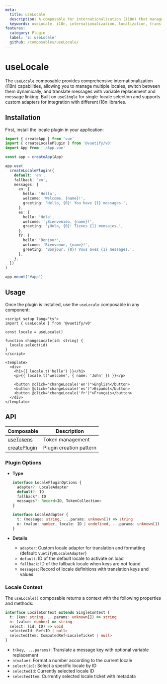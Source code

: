 ```yaml
---
meta:
  title: useLocale
  description: A composable for internationalization (i18n) that manages translations, switches between locales, and provides translation functions with variable replacement, message linking, and number formatting.
  keywords: useLocale, i18n, internationalization, localization, translation, locale, composable
features:
  category: Plugin
  label: 'E: useLocale'
  github: /composables/useLocale/
---
```


# useLocale

The `useLocale` composable provides comprehensive internationalization (i18n) capabilities, allowing you to manage multiple locales, switch between them dynamically, and translate messages with variable replacement and message linking. Built on `useSingle` for single-locale selection and supports custom adapters for integration with different i18n libraries.

<DocsPageFeatures :frontmatter />

## Installation

First, install the locale plugin in your application:

```ts
import { createApp } from 'vue'
import { createLocalePlugin } from '@vuetify/v0'
import App from './App.vue'

const app = createApp(App)

app.use(
  createLocalePlugin({
    default: 'en',
    fallback: 'en',
    messages: {
      en: {
        hello: 'Hello',
        welcome: 'Welcome, {name}!',
        greeting: 'Hello, {0}! You have {1} messages.',
      },
      es: {
        hello: 'Hola',
        welcome: '¡Bienvenido, {name}!',
        greeting: '¡Hola, {0}! Tienes {1} mensajes.',
      },
      fr: {
        hello: 'Bonjour',
        welcome: 'Bienvenue, {name}!',
        greeting: 'Bonjour, {0}! Vous avez {1} messages.',
      },
    },
  })
)

app.mount('#app')
```

## Usage

Once the plugin is installed, use the `useLocale` composable in any component:

```vue
<script setup lang="ts">
import { useLocale } from '@vuetify/v0'

const locale = useLocale()

function changeLocale(id: string) {
  locale.select(id)
}
</script>

<template>
  <div>
    <h1>{{ locale.t('hello') }}</h1>
    <p>{{ locale.t('welcome', { name: 'John' }) }}</p>

    <button @click="changeLocale('en')">English</button>
    <button @click="changeLocale('es')">Español</button>
    <button @click="changeLocale('fr')">Français</button>
  </div>
</template>
```

## API


| Composable | Description |
|---|---|
| [useTokens](/composables/registration/use-tokens) | Token management |
| [createPlugin](/composables/foundation/create-plugin) | Plugin creation pattern |
### Plugin Options

- **Type**

  ```ts
  interface LocalePluginOptions {
    adapter?: LocaleAdapter
    default?: ID
    fallback?: ID
    messages?: Record<ID, TokenCollection>
  }

  interface LocaleAdapter {
    t: (message: string, ...params: unknown[]) => string
    n: (value: number, locale: ID | undefined, ...params: unknown[]) => string
  }
  ```

- **Details**

  - `adapter`: Custom locale adapter for translation and formatting (default: `Vuetify0LocaleAdapter`)
  - `default`: ID of the default locale to activate on load
  - `fallback`: ID of the fallback locale when keys are not found
  - `messages`: Record of locale definitions with translation keys and values

### Locale Context

The `useLocale()` composable returns a context with the following properties and methods:

```ts
interface LocaleContext extends SingleContext {
  t: (key: string, ...params: unknown[]) => string
  n: (value: number) => string
  select: (id: ID) => void
  selectedId: Ref<ID | null>
  selectedItem: ComputedRef<LocaleTicket | null>
}
```

- `t(key, ...params)`: Translate a message key with optional variable replacement
- `n(value)`: Format a number according to the current locale
- `select(id)`: Select a specific locale by ID
- `selectedId`: Currently selected locale ID
- `selectedItem`: Currently selected locale ticket with metadata

